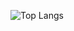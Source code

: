  ![Top Langs](https://github-readme-stats.vercel.app/api/top-langs/?username=martinelipedro&hide=javascript,css,scss,html&theme=tokyonight)
